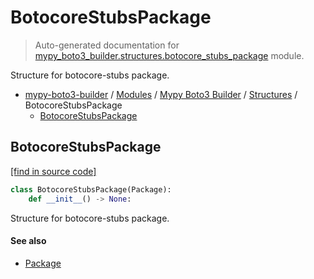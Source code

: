 # BotocoreStubsPackage

> Auto-generated documentation for [mypy_boto3_builder.structures.botocore_stubs_package](https://github.com/vemel/mypy_boto3_builder/blob/main/mypy_boto3_builder/structures/botocore_stubs_package.py) module.

Structure for botocore-stubs package.

- [mypy-boto3-builder](../../README.md#mypy_boto3_builder) / [Modules](../../MODULES.md#mypy-boto3-builder-modules) / [Mypy Boto3 Builder](../index.md#mypy-boto3-builder) / [Structures](index.md#structures) / BotocoreStubsPackage
    - [BotocoreStubsPackage](#botocorestubspackage)

## BotocoreStubsPackage

[[find in source code]](https://github.com/vemel/mypy_boto3_builder/blob/main/mypy_boto3_builder/structures/botocore_stubs_package.py#L8)

```python
class BotocoreStubsPackage(Package):
    def __init__() -> None:
```

Structure for botocore-stubs package.

#### See also

- [Package](package.md#package)
